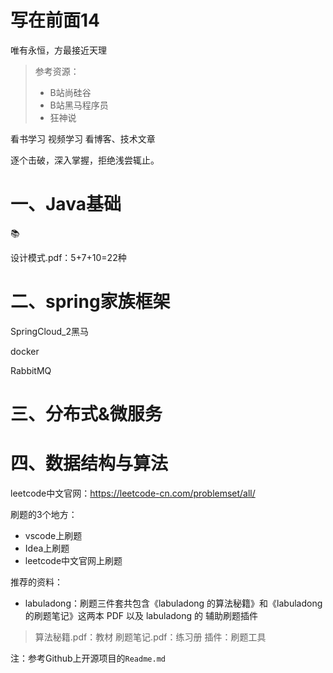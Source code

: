 # 写在前面14

唯有永恒，方最接近天理

>参考资源：
>- B站尚硅谷
>- B站黑马程序员
>- 狂神说

看书学习
视频学习
看博客、技术文章

逐个击破，深入掌握，拒绝浅尝辄止。


# 一、Java基础


📚

设计模式.pdf：5+7+10=22种

# 二、spring家族框架
SpringCloud_2黑马

docker

RabbitMQ

# 三、分布式&微服务

# 四、数据结构与算法
leetcode中文官网：https://leetcode-cn.com/problemset/all/

刷题的3个地方：
- vscode上刷题
- Idea上刷题
- leetcode中文官网上刷题

推荐的资料：
- labuladong：刷题三件套共包含《labuladong 的算法秘籍》和《labuladong 的刷题笔记》这两本 PDF 以及 labuladong 的 辅助刷题插件

> 算法秘籍.pdf：教材
> 刷题笔记.pdf：练习册
> 插件：刷题工具

注：参考Github上开源项目的`Readme.md`